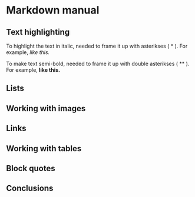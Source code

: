 # Markdown manual

## Text highlighting

To highlight the text in italic, needed to frame it up with asterikses ( * ). For example, *like this.* 

To make text semi-bold, needed to frame it up with double asterikses ( ** ). For example, **like this.** 

## Lists 

## Working with images 

## Links 

## Working with tables 

## Block quotes

## Conclusions


